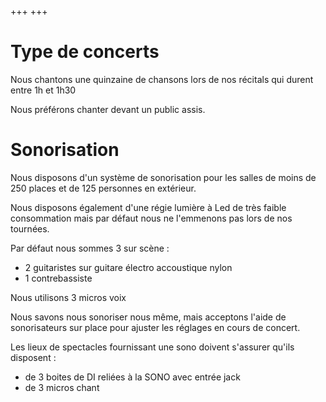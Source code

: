 +++
+++


# Type de concerts

Nous chantons une quinzaine de chansons lors de nos récitals qui durent entre 1h et 1h30

Nous préférons chanter devant un public assis.


# Sonorisation

Nous disposons d'un système de sonorisation pour les salles de moins de 250 places et de 125 personnes en extérieur.

Nous disposons également d'une régie lumière à Led de très faible consommation mais par défaut nous ne l'emmenons pas
lors de nos tournées.

Par défaut nous sommes 3 sur scène :
 - 2 guitaristes sur guitare électro accoustique nylon
 - 1 contrebassiste

Nous utilisons 3 micros voix

Nous savons nous sonoriser nous même, mais acceptons l'aide de sonorisateurs sur place pour ajuster les réglages en cours de concert.


Les lieux de spectacles fournissant  une sono doivent s'assurer qu'ils disposent :

 - de 3 boites de DI reliées à la SONO avec entrée jack
 - de 3 micros chant




